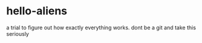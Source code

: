 # hello-aliens
a trial to figure out how exactly everything works. dont be a git and take this seriously

